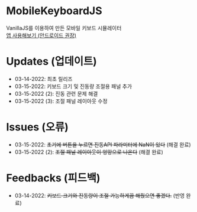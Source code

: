 # MobileKeyboardJS
VanillaJS를 이용하여 만든 모바일 키보드 시뮬레이터   
[앱 사용해보기 (안드로이드 권장)](https://kuman514.github.io/MobileKeyboardJS/)

# Updates (업데이트)
- 03-14-2022: 최초 릴리즈
- 03-15-2022: 키보드 크기 및 진동량 조절용 패널 추가
- 03-15-2022 (2): 진동 관련 문제 해결
- 03-15-2022 (3): 조절 패널 레이아웃 수정

# Issues (오류)
- 03-15-2022: ~~초기에 버튼을 누르면 진동API 파라미터에 NaN이 있다~~ (해결 완료)
- 03-15-2022 (2): ~~조절 패널 레이아웃이 엉망으로 나온다~~ (해결 완료)

# Feedbacks (피드백)
- 03-14-2022: ~~키보드 크기와 진동량이 조절 가능하게끔 해줬으면 좋겠다.~~ (반영 완료)
